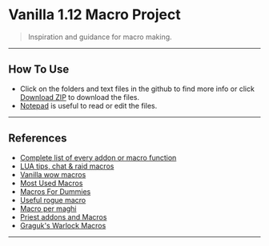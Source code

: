 # Vanilla 1.12 Macro Project

> Inspiration and guidance for macro making.

---

## How To Use

- Click on the folders and text files in the github to find more info or 
click [Download ZIP](https://github.com/Meridaw/Vanilla-Macros/archive/refs/heads/master.zip) to download the files.
- [Notepad](https://notepad-plus-plus.org/) is useful to read or edit the files. 

---

## References

- [Complete list of every addon or macro function](http://wowwiki.wikia.com/index.php?title=World_of_Warcraft_API&oldid=281620)
- [LUA tips, chat & raid macros](https://nirklars.wordpress.com/wow/vanilla-wow-lua-tips/)
- [Vanilla wow macros](https://nirklars.wordpress.com/wow/vanilla-wow-macros/)
- [Most Used Macros](https://web.archive.org/web/20060813140631/http://www.wowwiki.com/Most_Used_Macros)
- [Macros For Dummies](https://www.ownedcore.com/forums/world-of-warcraft/world-of-warcraft-guides/1038-macros-dummies.html)
- [Useful rogue macro](http://roguecrap.blogspot.com/2006/01/useful-rogue-macro-updated-030206.html)
- [Macro per maghi](https://www.freeforumzone.com/discussione.aspx?idd=5581207)
- [Priest addons and Macros](http://orderofsargeras.com/phpBB2_resto/viewtopic.php?t=14&sid=d4903119e59b7a30276b0df4e64b3aed)
- [Graguk's Warlock Macros](http://blue.cardplace.com/cache/wow-warlock/905421.htm)

---
